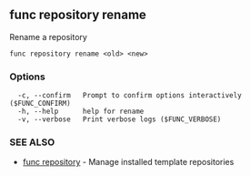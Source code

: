 ## func repository rename

Rename a repository

```
func repository rename <old> <new>
```

### Options

```
  -c, --confirm   Prompt to confirm options interactively ($FUNC_CONFIRM)
  -h, --help      help for rename
  -v, --verbose   Print verbose logs ($FUNC_VERBOSE)
```

### SEE ALSO

* [func repository](func_repository.md)	 - Manage installed template repositories

